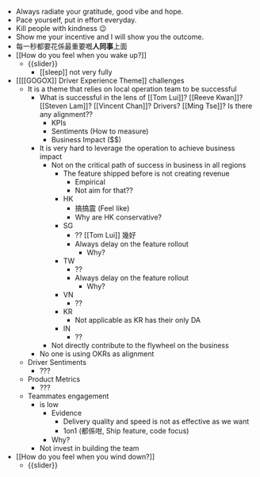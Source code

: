 - Always radiate your gratitude, good vibe and hope.
- Pace yourself, put in effort everyday.
- Kill people with kindness 😉
- Show me your incentive and I will show you the outcome.
- 每一秒都要花係最重要嘅**人同事**上面
- [[How do you feel when you wake up?]]
    - {{slider}}
        - [[sleep]] not very fully
- [[[[GOGOX]] Driver Experience Theme]] challenges
    - It is a theme that relies on local operation team to be successful
        - What is successful in the lens of [[Tom Lui]]? [[Reeve Kwan]]? [[Steven Lam]]? [[Vincent Chan]]? Drivers? [[Ming Tse]]? Is there any alignment??
            - KPIs
            - Sentiments (How to measure)
            - Business Impact ($$)
        - It is very hard to leverage the operation to achieve business impact
            - Not on the critical path of success in business in all regions
                - The feature shipped before is not creating revenue
                    - Empirical
                    - Not aim for that??
                - HK
                    - 搞搞震 (Feel like)
                    - Why are HK conservative?
                - SG
                    - ?? [[Tom Lui]] 幾好
                    - Always delay on the feature rollout
                        - Why?
                - TW
                    - ??
                    - Always delay on the feature rollout
                        - Why?
                - VN
                    - ??
                - KR
                    - Not applicable as KR has their only DA
                - IN
                    - ??
            - Not directly contribute to the flywheel on the business
        - No one is using OKRs as alignment
    - Driver Sentiments
        - ???
    - Product Metrics
        - ???
    - Teammates engagement
        - is low
            - Evidence 
                - Delivery quality and speed is not as effective as we want
                - 1on1 (都係咁, Ship feature, code focus)
            - Why?
        - Not invest in building the team
- [[How do you feel when you wind down?]]
    - {{slider}}
